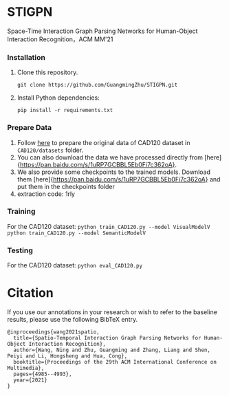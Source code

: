 # STIGPN
Space-Time Interaction Graph Parsing Networks for Human-Object Interaction Recognition，ACM MM'21
### Installation
1. Clone this repository.   
    ```
    git clone https://github.com/GuangmingZhu/STIGPN.git
    ```
  
2. Install Python dependencies:   
    ```
    pip install -r requirements.txt
    ```
### Prepare Data
1. Follow [here](https://github.com/praneeth11009/LIGHTEN-Learning-Interactions-with-Graphs-and-Hierarchical-TEmporal-Networks-for-HOI) to prepare the original data of CAD120 dataset in `CAD120/datasets` folder.
2. You can also download the data we have processed directly from [here]{https://pan.baidu.com/s/1uRP7GCBBL5Eb0Fi7c362oA}.
3. We also provide some checkpoints to the trained models. Download them [here]{https://pan.baidu.com/s/1uRP7GCBBL5Eb0Fi7c362oA} and put them in the checkpoints folder
4. extraction code: 1rly
### Training
For the CAD120 dataset:
    ```
        python train_CAD120.py --model VisualModelV
    ```
    ```
        python train_CAD120.py --model SemanticModelV 
    ```

### Testing
For the CAD120 dataset:
    ```
        python eval_CAD120.py
    ```
# Citation
If you use our annotations in your research or wish to refer to the baseline results, please use the following BibTeX entry.
```
@inproceedings{wang2021spatio,
  title={Spatio-Temporal Interaction Graph Parsing Networks for Human-Object Interaction Recognition},
  author={Wang, Ning and Zhu, Guangming and Zhang, Liang and Shen, Peiyi and Li, Hongsheng and Hua, Cong},
  booktitle={Proceedings of the 29th ACM International Conference on Multimedia},
  pages={4985--4993},
  year={2021}
}
```
